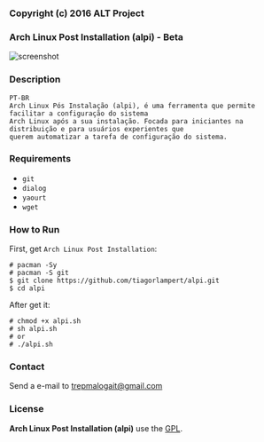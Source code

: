 ### Copyright (c) 2016 ALT Project 
### Arch Linux Post Installation (alpi) - Beta

![screenshot](https://github.com/tiagorlampert/alpi/blob/master/screenshot.png)

### Description

```
PT-BR
Arch Linux Pós Instalação (alpi), é uma ferramenta que permite facilitar a configuração do sistema
Arch Linux após a sua instalação. Focada para iniciantes na distribuição e para usuários experientes que 
querem automatizar a tarefa de configuração do sistema.
```

### Requirements
 * `git`
 * `dialog`
 * `yaourt`
 * `wget`

### How to Run

First, get `Arch Linux Post Installation`:

```
# pacman -Sy
# pacman -S git
$ git clone https://github.com/tiagorlampert/alpi.git
$ cd alpi
```

After get it:

```
# chmod +x alpi.sh
# sh alpi.sh
# or
# ./alpi.sh
```

### Contact

Send a e-mail to trepmalogait@gmail.com

### License

**Arch Linux Post Installation (alpi)** use the [GPL](LICENSE).
